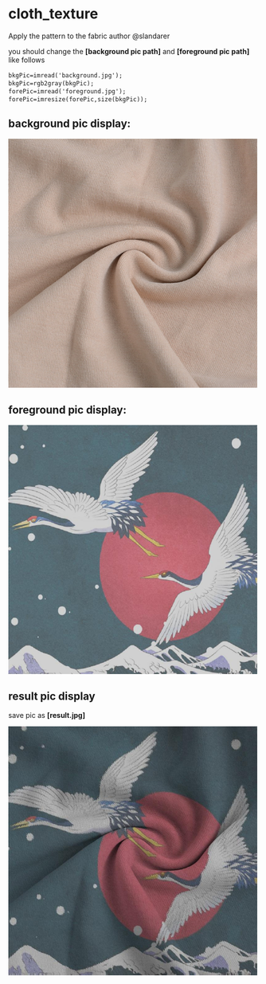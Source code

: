 # cloth_texture
Apply the pattern to the fabric
author @slandarer

you should change the **[background pic path]** and **[foreground pic path]** like follows

```
bkgPic=imread('background.jpg');
bkgPic=rgb2gray(bkgPic);
forePic=imread('foreground.jpg');
forePic=imresize(forePic,size(bkgPic));
```

## background pic display:

<img 
     src="https://github.com/slandarer/cloth_texture/blob/main/gallery/background.jpg" width="500"/>

## foreground pic display:

<img 
     src="https://github.com/slandarer/cloth_texture/blob/main/gallery/foreground.jpg" width="500"/>
     
## result pic display

save pic as **[result.jpg]**

<img 
     src="https://github.com/slandarer/cloth_texture/blob/main/gallery/result.jpg" width="500"/>
